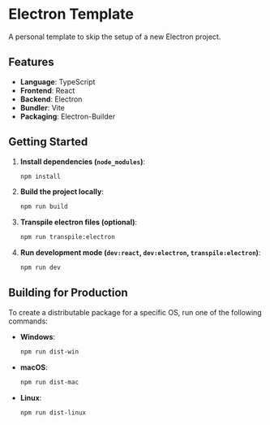 
# Electron Template

A personal template to skip the setup of a new Electron project.

## Features

-   **Language**: TypeScript
-   **Frontend**: React
-   **Backend**: Electron
-   **Bundler**: Vite
-   **Packaging**: Electron-Builder

## Getting Started

1. **Install dependencies (`node_modules`)**:
    ```bash
    npm install
    ```

2. **Build the project locally**:
    ```bash
    npm run build
    ```

3. **Transpile electron files (optional)**:
    ```bash
    npm run transpile:electron
    ```

4. **Run development mode (`dev:react`, `dev:electron`, `transpile:electron`)**:
    ```bash
    npm run dev
    ```

## Building for Production

To create a distributable package for a specific OS, run one of the following commands:

-   **Windows**:

    ```bash
    npm run dist-win
    ```

-   **macOS**:

    ```bash
    npm run dist-mac
    ```

-   **Linux**:
    ```bash
    npm run dist-linux
    ```
